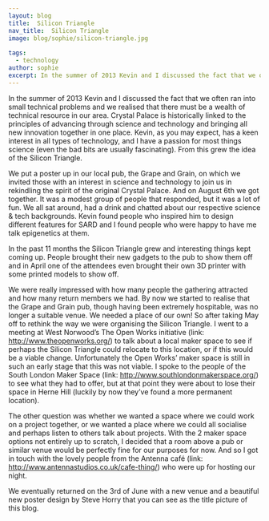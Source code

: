 ```yaml
---
layout: blog
title:  Silicon Triangle
nav_title:  Silicon Triangle
image: blog/sophie/silicon-triangle.jpg
  
tags:
  - technology
author: sophie
excerpt: In the summer of 2013 Kevin and I discussed the fact that we often ran into small technical problems and we realised that there must be a wealth of technical resource in our area. Crystal Palace is historically linked to the principles of advancing through science and technology and bringing all new innovation together in one place. Kevin, as you may expect, has a keen interest in all types of technology, and I have a passion for most things science (even the bad bits are usually fascinating). From this grew the idea of the Silicon Triangle.
---
```


In the summer of 2013 Kevin and I discussed the fact that we often ran into small technical problems and we realised that there must be a wealth of technical resource in our area. Crystal Palace is historically linked to the principles of advancing through science and technology and bringing all new innovation together in one place. Kevin, as you may expect, has a keen interest in all types of technology, and I have a passion for most things science (even the bad bits are usually fascinating). From this grew the idea of the Silicon Triangle.

We put a poster up in our local pub, the Grape and Grain, on which we invited those with an interest in science and technology to join us in rekindling the spirit of the original Crystal Palace.  And on August 6th we got together. It was a modest group of people that responded, but it was a lot of fun. We all sat around, had a drink and chatted about our respective science & tech backgrounds. Kevin found people who inspired him to design different features for SARD and I found people who were happy to have me talk epigenetics at them.

In the past 11 months the Silicon Triangle grew and interesting things kept coming up. People brought their new gadgets to the pub to show them off and in April one of the attendees even brought their own 3D printer with some printed models to show off.

We were really impressed with how many people the gathering attracted and how many return members we had. By now we started to realise that the Grape and Grain pub, though having been extremely hospitable, was no longer a suitable venue. We needed a place of our own! So after taking May off to rethink the way we were organising the Silicon Triangle. I went to a meeting at West Norwood’s The Open Works initiative (link: http://www.theopenworks.org/) to talk about a local maker space to see if perhaps the Silicon Triangle could relocate to this location, or if this would be a viable change. Unfortunately the Open Works’ maker space is still in such an early stage that this was not viable. I spoke to the people of the South London Maker Space (link: http://www.southlondonmakerspace.org/) to see what they had to offer, but at that point they were about to lose their space in Herne Hill (luckily by now they’ve found a more permanent location). 

The other question was whether we wanted a space where we could work on a project together, or we wanted a place where we could all socialise and perhaps listen to others talk about projects. With the 2 maker space options not entirely up to scratch, I decided that a room above a pub or similar venue would be perfectly fine for our purposes for now. And so I got in touch with the lovely people from the Antenna café (link: http://www.antennastudios.co.uk/cafe-thing/) who were up for hosting our night. 

We eventually returned on the 3rd of June with a new venue and a beautiful new poster design by Steve Horry that you can see as the title picture of this blog.



